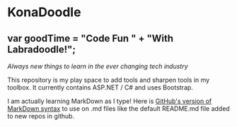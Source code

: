 KonaDoodle
==========

## var goodTime = "Code Fun " + "With Labradoodle!";

*Always new things to learn in the ever changing tech industry*

This repository is my play space to add tools and sharpen tools in my toolbox.  It currently contains ASP.NET / C# and uses Bootstrap.

I am actually learning MarkDown as I type! Here is [GitHub's version of MarkDown syntax](https://guides.github.com/features/mastering-markdown/) to use on .md files like the default README.md file added to new repos in github.
